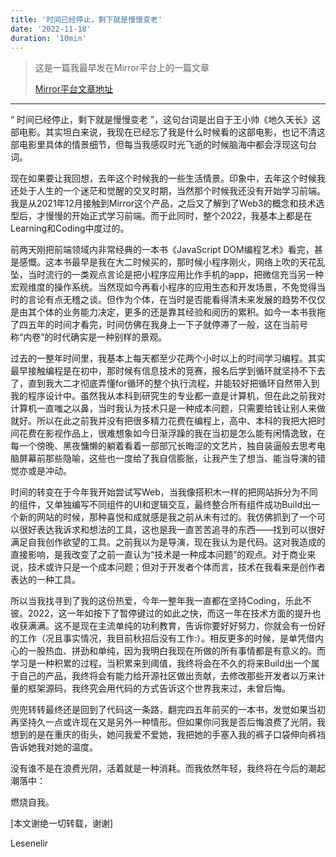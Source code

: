 ```yaml
---
title: '时间已经停止，剩下就是慢慢变老'
date: '2022-11-18'
duration: '10min'
---
```


[comment]: <> (![]&#40;https://raw.githubusercontent.com/lesenelir/lesenelir.me/master/public/images/time-stop-1.png&#41;)

> 这是一篇我最早发在Mirror平台上的一篇文章
> 
> [Mirror平台文章地址](https://mirror.xyz/lesenelir.eth/bqFZfS-PHcqGh8RHM2RmJnW2iK8GKyYWrct1BnI0gTQ)

---

“ 时间已经停止，剩下就是慢慢变老 ”，这句台词是出自于王小帅《地久天长》这部电影。其实坦白来说，我现在已经忘了我是什么时候看的这部电影，也记不清这部电影里具体的情景细节，但每当我感叹时光飞逝的时候脑海中都会浮现这句台词。

现在如果要让我回想，去年这个时候我的一些生活情景。印象中，去年这个时候我还处于人生的一个迷茫和觉醒的交叉时期，当然那个时候我还没有开始学习前端。我是从2021年12月接触到Mirror这个产品，之后又了解到了Web3的概念和技术选型后，才慢慢的开始正式学习前端。而于此同时，整个2022，我基本上都是在Learning和Coding中度过的。

前两天刚把前端领域内非常经典的一本书《JavaScript DOM编程艺术》看完，甚是感慨。这本书最早是我在大二时候买的，那时候小程序刚火，网络上吹的天花乱坠，当时流行的一类观点言论是把小程序应用比作手机的app，把微信充当另一种宏观维度的操作系统。当然现如今再看小程序的应用生态和开发场景，不免觉得当时的言论有点无稽之谈。但作为个体，在当时是否能看得清未来发展的趋势不仅仅是由其个体的业务能力决定，更多的还是靠其经验和阅历的累积。如今一本书我拖了四五年的时间才看完，时间仿佛在我身上一下子就停滞了一般，这在当前号称“内卷”的时代确实是一种别样的景观。

过去的一整年时间里，我基本上每天都至少花两个小时以上的时间学习编程。其实最早接触编程是在初中，那时候有信息技术的竞赛，报名后学到循环就坚持不下去了，直到我大二才彻底弄懂for循环的整个执行流程，并能较好把循环自然带入到我的程序设计中。虽然我从本科到研究生的专业都一直是计算机，但在此之前我对计算机一直嗤之以鼻，当时我认为技术只是一种成本问题，只需要给钱让别人来做就好。所以在此之前我并没有把很多精力花费在编程上，高中、本科的我把大把时间花费在影视作品上，很难想象如今日渐浮躁的我在当初是怎么能有闲情逸致，在每一个傍晚、黑夜慵懒的躺着看着一部部冗长晦涩的文艺片，独自装逼般去思考电脑屏幕前那些隐喻，这些也一度给了我自信膨胀，让我产生了想当、能当导演的错觉亦或是冲动。

时间的转变在于今年我开始尝试写Web，当我像搭积木一样的把网站拆分为不同的组件，又单独编写不同组件的UI和逻辑交互，最终整合所有组件成功Build出一个新的网站的时候，那种喜悦和成就感是我之前从未有过的。我仿佛抓到了一个可以很好表达我诉求和想法的工具，这也是我一直苦苦追寻的东西——找到可以很好满足自我创作欲望的工具。之前我以为是导演，现在我认为是代码。这对我造成的直接影响，是我改变了之前一直认为“技术是一种成本问题”的观点。对于商业来说，技术或许只是一个成本问题；但对于开发者个体而言，技术在我看来是创作者表达的一种工具。

所以当我找寻到了我的这份热爱，今年一整年我一直都在坚持Coding，乐此不彼。2022，这一年如按下了暂停键过的如此之快，而这一年在技术方面的提升也收获满满。这不是现在主流单纯的功利教育，告诉你要好好努力，你就会有一份好的工作（况且事实情况，我目前秋招后没有工作:）。相反更多的时候，是单凭借内心的一股热血、拼劲和单纯，因为我明白我现在所做的所有事情都是有意义的。而学习是一种积累的过程，当积累来到阈值，我终将会在不久的将来Build出一个属于自己的产品，我终将会有能力给开源社区做出贡献，去修改那些开发者以万来计量的框架源码，我终究会用代码的方式告诉这个世界我来过，未曾后悔。

兜兜转转最终还是回到了代码这一条路，翻完四五年前买的一本书，发觉如果当初再坚持久一点或许现在又是另外一种情形。但如果你问我是否后悔浪费了光阴，我想到的是在重庆的街头，她问我爱不爱她，我把她的手塞入我的裤子口袋伸向裤裆告诉她我对她的温度。

没有谁不是在浪费光阴，活着就是一种消耗。而我依然年轻，我终将在今后的潮起潮落中：

燃烧自我。

[本文谢绝一切转载，谢谢]

Lesenelir
